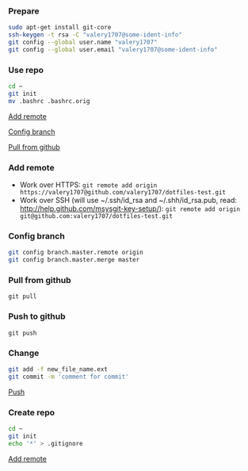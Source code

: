 ### Prepare
```bash
sudo apt-get install git-core
ssh-keygen -t rsa -C "valery1707@some-ident-info"
git config --global user.name "valery1707"
git config --global user.email "valery1707@some-ident-info"
```

### Use repo
```bash
cd ~
git init
mv .bashrc .bashrc.orig
```
[Add remote](#add-remote)

[Config branch](#config-branch)

[Pull from github](#pull-from-github)

### Add remote
* Work over HTTPS:
    `git remote add origin https://valery1707@github.com/valery1707/dotfiles-test.git`
* Work over SSH (will use ~/.ssh/id_rsa and ~/.shh/id_rsa.pub, read: http://help.github.com/msysgit-key-setup/):
    `git remote add origin git@github.com:valery1707/dotfiles-test.git`

### Config branch
```bash
git config branch.master.remote origin
git config branch.master.merge master
```

### Pull from github
`git pull`

### Push to github
`git push`

### Change
```bash
git add -f new_file_name.ext
git commit -m 'comment for commit'
```
[Push](#push-to-github)

### Create repo
```bash
cd ~
git init
echo '*' > .gitignore
```
[Add remote](#add-remote)
